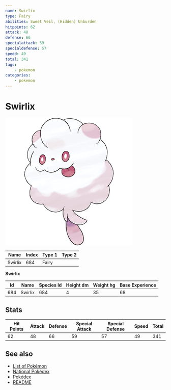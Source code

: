 ```yaml
---
name: Swirlix
type: Fairy
abilities: Sweet Veil, (Hidden) Unburden
hitpoints: 62
attack: 48
defense: 66
specialattack: 59
specialdefense: 57
speed: 49
total: 341
tags:
    - pokemon
categories:
    - pokemon
---
```


# Swirlix


![Swirlix](images/684.png)

| **Name** | **Index** | **Type 1** | **Type 2** |
|----|----|----|----|
| Swirlix | 684 | Fairy  |  |

**Swirlix** 




| **Id** | **Name** | **Species Id** | **Height dm** | **Weight hg** | **Base Experience** |
|--------|----------|----------------|------------|------------|---------------------|
| 684 | Swirlix | 684 | 4 | 35 | 68 |



## Stats

| **Hit Points** | **Attack** | **Defense** | **Special Attack** | **Special Defense** | **Speed** | **Total** |
|----------------|------------|-------------|--------------------|---------------------|-----------|-----------|
| 62 | 48 | 66 | 59 | 57 | 49 | 341 |

## See also

- [List of Pokémon](../pokemon.md)
- [National Pokédex](../national_pokedex.md)
- [Pokédex](../pokedex.md)
- [README](../README.md)
